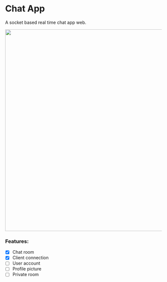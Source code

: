 # Chat App

A socket based real time chat app web.

<img src="https://media.giphy.com/media/kHrmAopxjIh4sH290g/giphy.gif" width="650" />

### Features:
- [x] Chat room
- [x] Client connection
- [ ] User account
- [ ] Profile picture
- [ ] Private room
